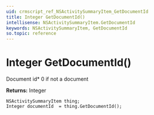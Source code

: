 ```yaml
---
uid: crmscript_ref_NSActivitySummaryItem_GetDocumentId
title: Integer GetDocumentId()
intellisense: NSActivitySummaryItem.GetDocumentId
keywords: NSActivitySummaryItem, GetDocumentId
so.topic: reference
---
```


# Integer GetDocumentId()

Document id* 0 if not a document

**Returns:** Integer

```crmscript
NSActivitySummaryItem thing;
Integer documentId  = thing.GetDocumentId();
```

